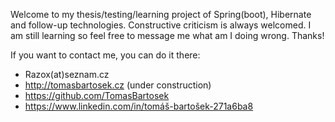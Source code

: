 Welcome to my thesis/testing/learning project of Spring(boot), Hibernate and follow-up technologies.
Constructive criticism is always welcomed. I am still learning so feel free to message
me what am I doing wrong. Thanks!

If you want to contact me, you can do it there:
   - Razox(at)seznam.cz
   - http://tomasbartosek.cz (under construction)
   - https://github.com/TomasBartosek
   - https://www.linkedin.com/in/tomáš-bartošek-271a6ba8
